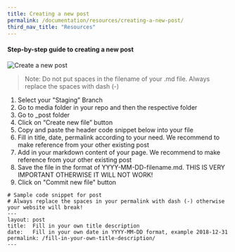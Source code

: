 ```yaml
---
title: Creating a new post
permalink: /documentation/resources/creating-a-new-post/
third_nav_title: "Resources"
---
```

#### **Step-by-step guide to creating a new post**
![Create a new post](/images/resources/creating-a-new-post.gif)
> Note: Do not put spaces in the filename of your .md file. Always replace the spaces with dash (-)

1. Select your "Staging" Branch
2. Go to media folder in your repo and then the respective folder
3. Go to _post folder
4. Click on “Create new file” button
5. Copy and paste the header code snippet below into your file
6. Fill in title, date, permalink according to your need. We recommend to make reference from your other existing post
7. Add in your markdown content of your page. We recommend to make reference from your other existing post
8. Save the file in the format of YYYY-MM-DD-filename.md. THIS IS VERY IMPORTANT OTHERWISE IT WILL NOT WORK!
9. Click on "Commit new file" button

```
# Sample code snippet for post
# Always replace the spaces in your permalink with dash (-) otherwise your website will break!
---
layout: post
title:  Fill in your own title description
date:   Fill in your own date in YYYY-MM-DD format, example 2018-12-31
permalink: /fill-in-your-own-title-description/
---
```

